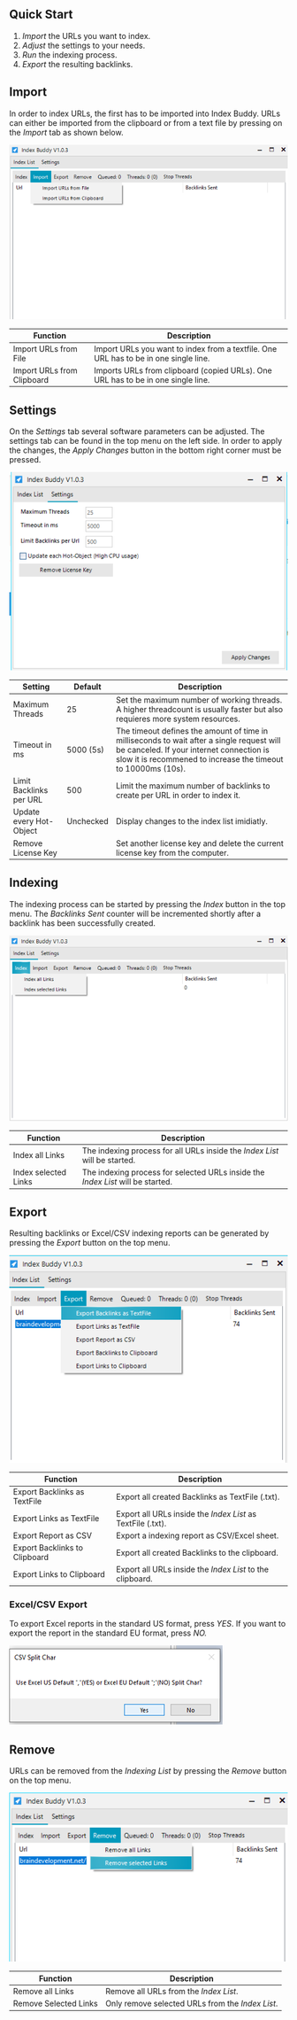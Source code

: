## Quick Start
1. *Import* the URLs you want to index.
2. *Adjust* the settings to your needs.
3. *Run* the indexing process.
4. *Export* the resulting backlinks.

## Import
In order to index URLs, the first has to be imported into Index Buddy.
URLs can either be imported from the clipboard or from a text file by pressing on the *Import* tab as shown below.

![Import URLs](assets/img/import.png)


|Function | Description
--- | ---
|Import URLs from File | Import URLs you want to index from a textfile. One URL has to be in one single line.
|Import URLs from Clipboard | Imports URLs from clipboard (copied URLs). One URL has to be in one single line.

## Settings
On the *Settings* tab several software parameters can be adjusted. The settings tab can be found in the top menu on the left side. In order to apply the changes, the *Apply Changes* button in the bottom right corner must be pressed.

![Settings 1](assets/img/settings1.png)

|Setting | Default | Description
--- | --- | ---
|Maximum Threads|25|Set the maximum number of working threads. A higher threadcount is usually faster but also requieres more system resources.
|Timeout in ms|5000 (5s)|The timeout defines the amount of time in milliseconds to wait after a single request will be canceled. If your internet connection is slow it is recommened to increase the timeout to 10000ms (10s).
|Limit Backlinks per URL|500|Limit the maximum number of backlinks to create per URL in order to index it.
|Update every Hot-Object| Unchecked| Display changes to the index list imidiatly.
|Remove License Key| | Set another license key and delete the current license key from the computer.

## Indexing

The indexing process can be started by pressing the *Index* button in the top menu. The *Backlinks Sent* counter will be incremented shortly after a backlink has been successfully created.

![Run indexing process](assets/img/index1.png)

|Function | Description
--- | ---
|Index all Links | The indexing process for all URLs inside the *Index List* will be started.
|Index selected Links| The indexing process for selected URLs inside the *Index List* will be started.

## Export
Resulting backlinks or Excel/CSV indexing reports can be generated by pressing the *Export* button on the top menu.

![Export 1](assets/img/export1.png)

|Function | Description
--- | ---
|Export Backlinks as TextFile | Export all created Backlinks as TextFile (.txt).
|Export Links as TextFile| Export all URLs inside the *Index List* as TextFile (.txt).
|Export Report as CSV| Export a indexing report as CSV/Excel sheet.
|Export Backlinks to Clipboard | Export all created Backlinks to the clipboard.
|Export Links to Clipboard| Export all URLs inside the *Index List* to the clipboard.

### Excel/CSV Export
To export Excel reports in the standard US format, press *YES*.
If you want to export the report in the standard EU format, press *NO.*

![Export Excel](assets/img/export7.png)

## Remove
URLs can be removed from the *Indexing List* by pressing the *Remove* button on the top menu.

![Remove URLs](assets/img/remove1.png)

|Function | Description
--- | ---
| Remove all Links | Remove all URLs from the *Index List*.
| Remove Selected Links | Only remove selected URLs from the *Index List*.